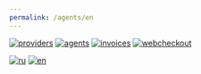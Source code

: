 ```yaml
---
permalink: /agents/en
---
```


[![providers](https://img.shields.io/badge/doc-Providers-success)](https://shafizod.github.io/providers)
[![agents](https://img.shields.io/badge/doc-Agents-success)](https://shafizod.github.io/agents)
[![invoices](https://img.shields.io/badge/doc-Invoices-success)](https://shafizod.github.io/invoices)
[![webcheckout](https://img.shields.io/badge/doc-Webcheckout-success)](https://shafizod.github.io/webcheckout)

[![ru](https://img.shields.io/badge/lang-ru-red.svg)](https://shafizod.github.io/agents)
[![en](https://img.shields.io/badge/lang-en-blue.svg)](https://shafizod.github.io/agents/en)

